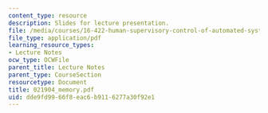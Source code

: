 ```yaml
---
content_type: resource
description: Slides for lecture presentation.
file: /media/courses/16-422-human-supervisory-control-of-automated-systems-spring-2004/dde9fd9966f8eac6b9116277a30f92e1_021904_memory.pdf
file_type: application/pdf
learning_resource_types:
- Lecture Notes
ocw_type: OCWFile
parent_title: Lecture Notes
parent_type: CourseSection
resourcetype: Document
title: 021904_memory.pdf
uid: dde9fd99-66f8-eac6-b911-6277a30f92e1
---
```

